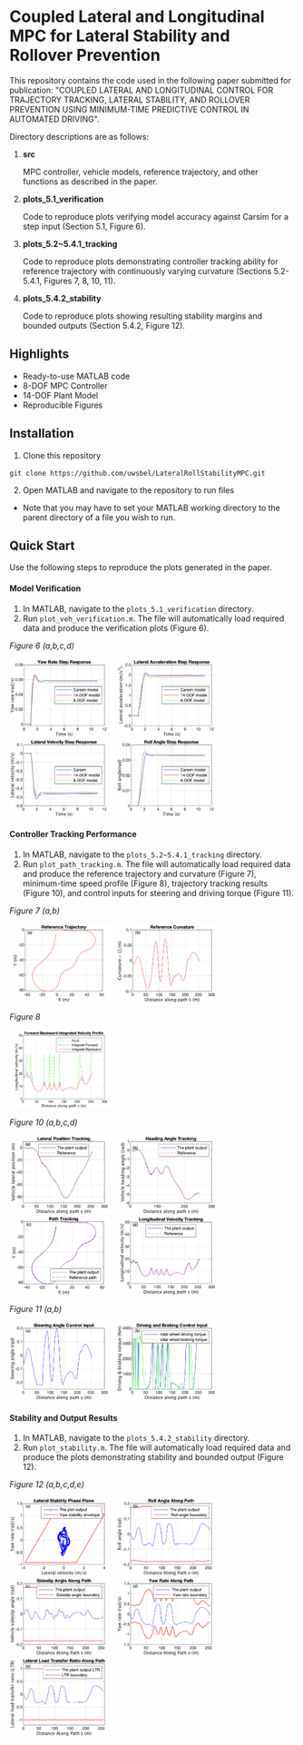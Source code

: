 # Coupled Lateral and Longitudinal MPC for Lateral Stability and Rollover Prevention
This repository contains the code used in the following paper submitted for publication: "COUPLED LATERAL AND LONGITUDINAL CONTROL FOR TRAJECTORY TRACKING, LATERAL STABILITY, AND ROLLOVER PREVENTION USING MINIMUM-TIME PREDICTIVE CONTROL IN AUTOMATED DRIVING". 

Directory descriptions are as follows:

1. **src**

   MPC controller, vehicle models, reference trajectory, and other functions as described in the paper.

2. **plots_5.1_verification**

   Code to reproduce plots verifying model accuracy against Carsim for a step input (Section 5.1, Figure 6).

3. **plots_5.2~5.4.1_tracking**

   Code to reproduce plots demonstrating controller tracking ability for reference trajectory with continuously varying curvature (Sections 5.2-5.4.1, Figures 7, 8, 10, 11).

4. **plots_5.4.2_stability**

   Code to reproduce plots showing resulting stability margins and bounded outputs (Section 5.4.2, Figure 12).

## Highlights
- Ready-to-use MATLAB code
- 8-DOF MPC Controller
- 14-DOF Plant Model
- Reproducible Figures

## Installation
1. Clone this repository
```
git clone https://github.com/uwsbel/LateralRollStabilityMPC.git
```
2. Open MATLAB and navigate to the repository to run files
- Note that you may have to set your MATLAB working directory to the parent directory of a file you wish to run.

## Quick Start
Use the following steps to reproduce the plots generated in the paper.
#### Model Verification
1. In MATLAB, navigate to the `plots_5.1_verification` directory. 
2. Run `plot_veh_verification.m`. The file will automatically load required data and produce the verification plots (Figure 6).

*Figure 6 (a,b,c,d)*
<p align="left">
  <img src="https://github.com/projectchrono/chrono-web-assets/blob/master/Images/LatLonMPC_Shuping/fig_6a.png" alt="figure 6a" width="185">  
  <img src="https://github.com/projectchrono/chrono-web-assets/blob/master/Images/LatLonMPC_Shuping/fig_6b.png" alt="figure 6b" width="185"> 
  <img src="https://github.com/projectchrono/chrono-web-assets/blob/master/Images/LatLonMPC_Shuping/fig_6c.png" alt="figure 6c" width="185"> 
  <img src="https://github.com/projectchrono/chrono-web-assets/blob/master/Images/LatLonMPC_Shuping/fig_6d.png" alt="figure 6d" width="185">
</p>

#### Controller Tracking Performance
1. In MATLAB, navigate to the `plots_5.2~5.4.1_tracking` directory. 
2. Run `plot_path_tracking.m`. The file will automatically load required data and produce the reference trajectory and curvature (Figure 7), minimum-time speed profile (Figure 8), trajectory tracking results (Figure 10), and control inputs for steering and driving torque (Figure 11).

*Figure 7 (a,b)*
<p align="left">
  <img src="https://github.com/projectchrono/chrono-web-assets/blob/master/Images/LatLonMPC_Shuping/fig_7a.png" alt="figure 7a" width="185">  
  <img src="https://github.com/projectchrono/chrono-web-assets/blob/master/Images/LatLonMPC_Shuping/fig_7b.png" alt="figure 7b" width="185"> 
</p>

*Figure 8*
<p align="left">
  <img src="https://github.com/projectchrono/chrono-web-assets/blob/master/Images/LatLonMPC_Shuping/fig_8.png" alt="figure 8" width="185"> 
</p>

*Figure 10 (a,b,c,d)*
<p align="left">
  <img src="https://github.com/projectchrono/chrono-web-assets/blob/master/Images/LatLonMPC_Shuping/fig_10a.png" alt="figure 10a" width="185"> 
  <img src="https://github.com/projectchrono/chrono-web-assets/blob/master/Images/LatLonMPC_Shuping/fig_10b.png" alt="figure 10b" width="185"> 
  <img src="https://github.com/projectchrono/chrono-web-assets/blob/master/Images/LatLonMPC_Shuping/fig_10c.png" alt="figure 10c" width="185"> 
  <img src="https://github.com/projectchrono/chrono-web-assets/blob/master/Images/LatLonMPC_Shuping/fig_10d.png" alt="figure 10d" width="185"> 
</p>

*Figure 11 (a,b)*
<p align="left">
  <img src="https://github.com/projectchrono/chrono-web-assets/blob/master/Images/LatLonMPC_Shuping/fig_11a.png" alt="figure 11a" width="185"> 
  <img src="https://github.com/projectchrono/chrono-web-assets/blob/master/Images/LatLonMPC_Shuping/fig_11b.png" alt="figure 11b" width="185"> 
</p>

#### Stability and Output Results
1. In MATLAB, navigate to the `plots_5.4.2_stability` directory. 
2. Run `plot_stability.m`. The file will automatically load required data and produce the plots demonstrating stability and bounded output (Figure 12).

*Figure 12 (a,b,c,d,e)*
<p align="left">
  <img src="https://github.com/projectchrono/chrono-web-assets/blob/master/Images/LatLonMPC_Shuping/fig_12a.png" alt="figure 12a" width="185"> 
  <img src="https://github.com/projectchrono/chrono-web-assets/blob/master/Images/LatLonMPC_Shuping/fig_12b.png" alt="figure 12b" width="185"> 
  <img src="https://github.com/projectchrono/chrono-web-assets/blob/master/Images/LatLonMPC_Shuping/fig_12c.png" alt="figure 12c" width="185"> 
  <img src="https://github.com/projectchrono/chrono-web-assets/blob/master/Images/LatLonMPC_Shuping/fig_12d.png" alt="figure 12d" width="185"> 
  <img src="https://github.com/projectchrono/chrono-web-assets/blob/master/Images/LatLonMPC_Shuping/fig_12e.png" alt="figure 12e" width="185"> 
</p>
